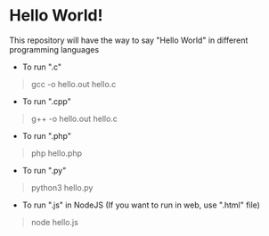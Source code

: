 # Hello World!

This repository will have the way to say "Hello World" in different programming languages

- To run ".c"
> gcc -o hello.out hello.c

- To run ".cpp"
> g++ -o hello.out hello.c

- To run ".php"
> php hello.php

- To run ".py"
> python3 hello.py

- To run ".js" in NodeJS (If you want to run in web, use ".html" file)
> node hello.js
